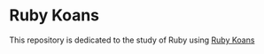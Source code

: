 # Ruby Koans

This repository is dedicated to the study of Ruby using [Ruby Koans](http://rubykoans.com/)

